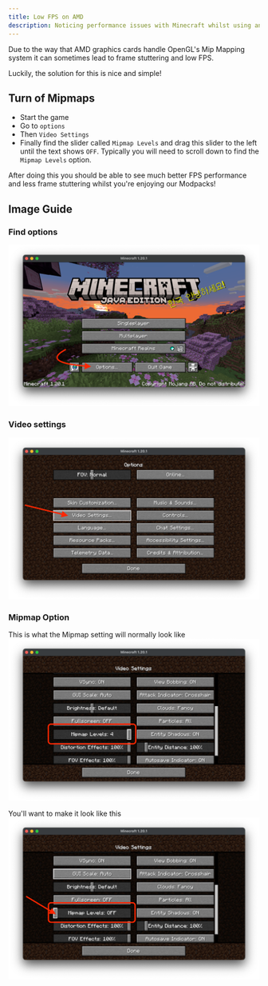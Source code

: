 ```yaml
---
title: Low FPS on AMD
description: Noticing performance issues with Minecraft whilst using an AMD GPU? Try turning Mipmapping off.
---
```


Due to the way that AMD graphics cards handle OpenGL's Mip Mapping system it can sometimes lead to frame stuttering and low FPS.

Luckily, the solution for this is nice and simple!

## Turn of Mipmaps

- Start the game
- Go to `options`
- Then `Video Settings`
- Finally find the slider called `Mipmap Levels` and drag this slider to the left until the text shows `OFF`. Typically you will need to scroll down to find the `Mipmap Levels` option.

After doing this you should be able to see much better FPS performance and less frame stuttering whilst you're enjoying our Modpacks!

## Image Guide

### Find options

![Minecraft Options Button](../_assets/images/minecraft-options.webp)

### Video settings

![Minecraft Video Settings Button](../_assets/images/minecraft-video-settings-option.webp)

### Mipmap Option

This is what the Mipmap setting will normally look like
![Minecraft Video Settings Mipmap slider](../_assets/images/minecraft-video-settings-mipmap.webp)

You'll want to make it look like this
![Minecraft Video Settings Mipmap slider off](../_assets/images/minecraft-video-settings-mipmap-off.webp)
